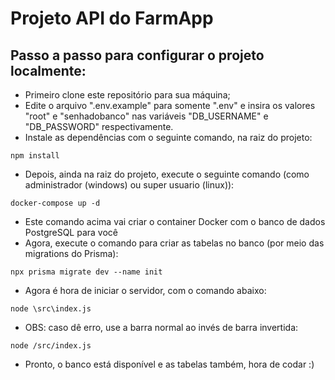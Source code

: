 # Projeto API do FarmApp  

## Passo a passo para configurar o projeto localmente:  
  
  - Primeiro clone este repositório para sua máquina;
  - Edite o arquivo ".env.example" para somente ".env" e insira os valores "root" e "senhadobanco" nas variáveis "DB_USERNAME" e "DB_PASSWORD" respectivamente.
  - Instale as dependências com o seguinte comando, na raiz do projeto:
  ```
  npm install
  ```
  - Depois, ainda na raiz do projeto, execute o seguinte comando (como administrador (windows) ou super usuario (linux)):
  ```
  docker-compose up -d
  ```
- Este comando acima vai criar o container Docker com o banco de dados PostgreSQL para você  
- Agora, execute o comando para criar as tabelas no banco (por meio das migrations do Prisma):
```
npx prisma migrate dev --name init
```
- Agora é hora de iniciar o servidor, com o comando abaixo:
```
node \src\index.js
```
- OBS: caso dê erro, use a barra normal ao invés de barra invertida:
```
node /src/index.js
```
- Pronto, o banco está disponível e as tabelas também, hora de codar :)